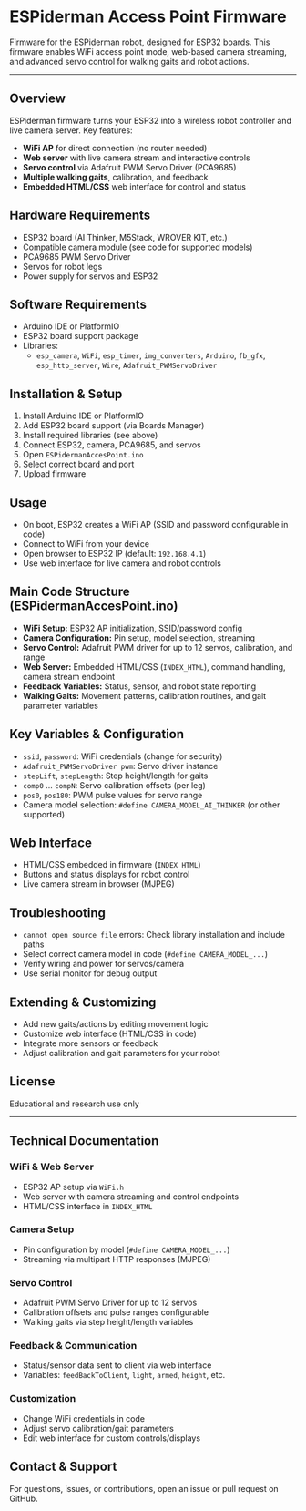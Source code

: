 # ESPiderman Access Point Firmware

Firmware for the ESPiderman robot, designed for ESP32 boards. This firmware enables WiFi access point mode, web-based camera streaming, and advanced servo control for walking gaits and robot actions.

---

## Overview

ESPiderman firmware turns your ESP32 into a wireless robot controller and live camera server. Key features:
- **WiFi AP** for direct connection (no router needed)
- **Web server** with live camera stream and interactive controls
- **Servo control** via Adafruit PWM Servo Driver (PCA9685)
- **Multiple walking gaits**, calibration, and feedback
- **Embedded HTML/CSS** web interface for control and status

## Hardware Requirements
- ESP32 board (AI Thinker, M5Stack, WROVER KIT, etc.)
- Compatible camera module (see code for supported models)
- PCA9685 PWM Servo Driver
- Servos for robot legs
- Power supply for servos and ESP32

## Software Requirements
- Arduino IDE or PlatformIO
- ESP32 board support package
- Libraries:
  - `esp_camera`, `WiFi`, `esp_timer`, `img_converters`, `Arduino`, `fb_gfx`, `esp_http_server`, `Wire`, `Adafruit_PWMServoDriver`

## Installation & Setup
1. Install Arduino IDE or PlatformIO
2. Add ESP32 board support (via Boards Manager)
3. Install required libraries (see above)
4. Connect ESP32, camera, PCA9685, and servos
5. Open `ESPidermanAccesPoint.ino`
6. Select correct board and port
7. Upload firmware

## Usage
- On boot, ESP32 creates a WiFi AP (SSID and password configurable in code)
- Connect to WiFi from your device
- Open browser to ESP32 IP (default: `192.168.4.1`)
- Use web interface for live camera and robot controls

## Main Code Structure (ESPidermanAccesPoint.ino)

- **WiFi Setup:** ESP32 AP initialization, SSID/password config
- **Camera Configuration:** Pin setup, model selection, streaming
- **Servo Control:** Adafruit PWM driver for up to 12 servos, calibration, and range
- **Web Server:** Embedded HTML/CSS (`INDEX_HTML`), command handling, camera stream endpoint
- **Feedback Variables:** Status, sensor, and robot state reporting
- **Walking Gaits:** Movement patterns, calibration routines, and gait parameter variables

## Key Variables & Configuration
- `ssid`, `password`: WiFi credentials (change for security)
- `Adafruit_PWMServoDriver pwm`: Servo driver instance
- `stepLift`, `stepLength`: Step height/length for gaits
- `comp0` ... `compN`: Servo calibration offsets (per leg)
- `pos0`, `pos180`: PWM pulse values for servo range
- Camera model selection: `#define CAMERA_MODEL_AI_THINKER` (or other supported)

## Web Interface
- HTML/CSS embedded in firmware (`INDEX_HTML`)
- Buttons and status displays for robot control
- Live camera stream in browser (MJPEG)

## Troubleshooting
- `cannot open source file` errors: Check library installation and include paths
- Select correct camera model in code (`#define CAMERA_MODEL_...`)
- Verify wiring and power for servos/camera
- Use serial monitor for debug output

## Extending & Customizing
- Add new gaits/actions by editing movement logic
- Customize web interface (HTML/CSS in code)
- Integrate more sensors or feedback
- Adjust calibration and gait parameters for your robot

## License
Educational and research use only

---

## Technical Documentation

### WiFi & Web Server
- ESP32 AP setup via `WiFi.h`
- Web server with camera streaming and control endpoints
- HTML/CSS interface in `INDEX_HTML`

### Camera Setup
- Pin configuration by model (`#define CAMERA_MODEL_...`)
- Streaming via multipart HTTP responses (MJPEG)

### Servo Control
- Adafruit PWM Servo Driver for up to 12 servos
- Calibration offsets and pulse ranges configurable
- Walking gaits via step height/length variables

### Feedback & Communication
- Status/sensor data sent to client via web interface
- Variables: `feedBackToClient`, `light`, `armed`, `height`, etc.

### Customization
- Change WiFi credentials in code
- Adjust servo calibration/gait parameters
- Edit web interface for custom controls/displays

## Contact & Support
For questions, issues, or contributions, open an issue or pull request on GitHub.
